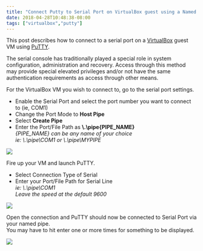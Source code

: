 ```yaml
---
title: "Connect Putty to Serial Port on VirtualBox guest using a Named Pipe"
date: 2018-04-28T10:48:38-08:00
tags: ["virtualbox","putty"]
---
```


This post describes how to connect to a serial port on a [VirtualBox](https://www.virtualbox.org/) guest VM using [PuTTY](https://www.chiark.greenend.org.uk/~sgtatham/putty/).

The serial console has traditionally played a special role in system configuration, administration and recovery. Access through this method may provide special elevated privileges and/or not have the same authentication requirements as access through other means.

For the VirtualBox VM you wish to connect to, go to the serial port settings.

* Enable the Serial Port and select the port number you want to connect to (ie, COM1)
* Change the Port Mode to **Host Pipe**
* Select **Create Pipe**
* Enter the Port/File Path as **\\.\pipe\{PIPE_NAME}**  
*{PIPE_NAME} can be any name of your choice*  
*ie: \\.\pipe\COM1 or \\.\pipe\MYPIPE*

![](/images/PuTTYConfiguration.png)

Fire up your VM and launch PuTTY.

* Select Connection Type of Serial
* Enter your Port/File Path for Serial Line  
*ie: \\.\pipe\COM1*  
*Leave the speed at the default 9600*

![](/images/virtualbox-serial-ports.png)

Open the connection and PuTTY should now be connected to Serial Port via your named pipe.  
You may have to hit enter one or more times for something to be displayed.

![](/images/pipeCOM1-PuTTY.png)
